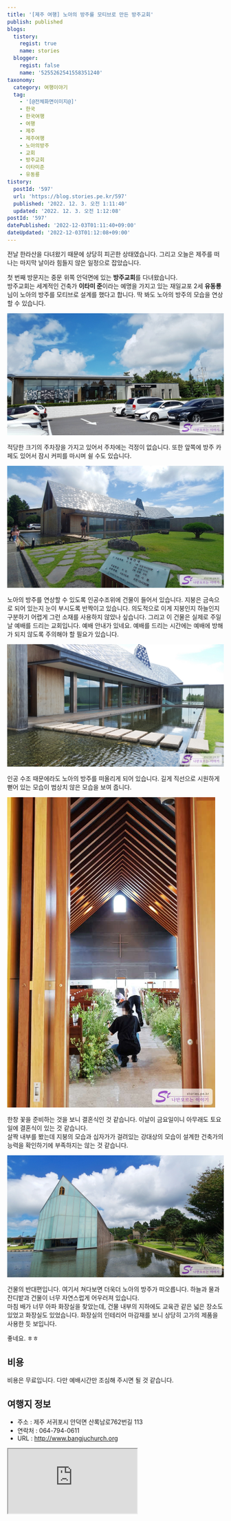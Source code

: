 ```yaml
---
title: '[제주 여행] 노아의 방주를 모티브로 만든 방주교회'
publish: published
blogs:
  tistory:
    regist: true
    name: stories
  blogger:
    regist: false
    name: '5255262541558351240'
taxonomy:
  category: 여행이야기
  tag:
    - '[@전체화면이미지@]'
    - 한국
    - 한국여행
    - 여행
    - 제주
    - 제주여행
    - 노아의방주
    - 교회
    - 방주교회
    - 이타미준
    - 유동룡
tistory:
  postId: '597'
  url: 'https://blog.stories.pe.kr/597'
  published: '2022. 12. 3. 오전 1:11:40'
  updated: '2022. 12. 3. 오전 1:12:08'
postId: '597'
datePublished: '2022-12-03T01:11:40+09:00'
dateUpdated: '2022-12-03T01:12:08+09:00'
---
```


전날 한라산을 다녀왔기 때문에 상당히 피곤한 상태였습니다. 그리고 오늘은 제주를 떠나는 마지막 날이라 힘들지 않은 일정으로 잡았습니다.

첫 번째 방문지는 중문 위쪽 안덕면에 있는 **방주교회**를 다녀왔습니다.  
방주교회는 세계적인 건축가 **이타미 준**이라는 예명을 가지고 있는 재일교포 2세 **유동룡**님이 노아의 방주를 모티브로 설계를 했다고 합니다. 딱 봐도 노아의 방주의 모습을 연상할 수 있습니다.

![주차장](./images/njo2_20220916_124317-01.jpeg)

적당한 크기의 주차장을 가지고 있어서 주차에는 걱정이 없습니다. 또한 앞쪽에 방주 카페도 있어서 잠시 커피를 마시며 쉴 수도 있습니다.

![방주교회](./images/njo2_20220916_124407-01.jpeg)

노아의 방주를 연상할 수 있도록 인공수조위에 건물이 들어서 있습니다. 지붕은 금속으로 되어 있는지 눈이 부시도록 반짝이고 있습니다. 의도적으로 이게 지붕인지 하늘인지 구분하기 어렵게 그런 소재를 사용하지 않았나 싶습니다. 그리고 이 건물은 실제로 주일날 예배를 드리는 교회입니다. 예배 안내가 있네요. 예배를 드리는 시간에는 예배에 방해가 되지 않도록 주의해야 할 필요가 있습니다.

![인공수조](./images/njo2_20220916_124441-01.jpeg)

인공 수조 때문에라도 노아의 방주를 떠올리게 되어 있습니다. 길게 직선으로 시원하게 뻗어 있는 모습이 범상치 않은 모습을 보여 줍니다.

![결혼식 준비](./images/njo2_20220916_124528-01.jpeg)

한창 꽃을 준비하는 것을 보니 결혼식인 것 같습니다. 이날이 금요일이니 아무래도 토요일에 결혼식이 있는 것 같습니다.  
살짝 내부를 봤는데 지붕의 모습과 십자가가 걸려있는 강대상의 모습이 설계한 건축가의 능력을 확인하기에 부족하지는 않는 것 같습니다.

![방주교회](./images/njo2_20220916_125529-01.jpeg)

건물의 반대편입니다. 여기서 쳐다보면 더욱더 노아의 방주가 떠오릅니다. 하늘과 물과 잔디밭과 건물이 너무 자연스럽게 어우러져 있습니다.  
마침 배가 너무 아파 화장실을 찾았는데, 건물 내부의 지하에도 교육관 같은 넓은 장소도 있었고 화장실도 있었습니다. 화장실의 인테리어 마감재를 보니 상당히 고가의 제품을 사용한 듯 보입니다.

좋네요. ㅎㅎ

## 비용

비용은 무료입니다. 다만 예배시간만 조심해 주시면 될 것 같습니다.

## 여행지 정보

- 주소 : 제주 서귀포시 안덕면 산록남로762번길 113
- 연락처 : 064-794-0611
- URL : http://www.bangjuchurch.org

<div class='embed-responsive embed-responsive-16by9'>
<iframe src='https://www.google.com/maps/embed?pb=!1m18!1m12!1m3!1d3334.5263619123843!2d126.38524901549029!3d33.30505206418016!2m3!1f0!2f0!3f0!3m2!1i1024!2i768!4f13.1!3m3!1m2!1s0x350c5bc9843121f7%3A0x73c683f9d3f005f2!2z67Cp7KO86rWQ7ZqM!5e0!3m2!1sko!2skr!4v1669996990579!5m2!1sko!2skr' class='embed-responsive-item' allowfullscreen></iframe>
</div>
